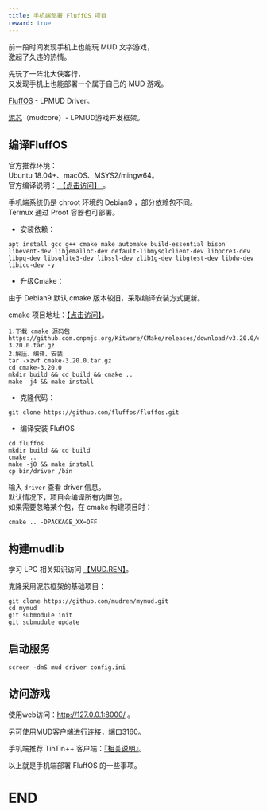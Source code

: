```yaml
---
title: 手机端部署 FluffOS 项目
reward: true
---
```


前一段时间发现手机上也能玩 MUD 文字游戏，  
激起了久违的热情。

先玩了一阵北大侠客行，  
又发现手机上也能部署一个属于自己的 MUD 游戏。

[FluffOS](https://github.com/fluffos/fluffos) - LPMUD Driver。

[泥芯](https://github.com/oiuv/mudcore)（mudcore）- LPMUD游戏开发框架。

<!--more-->

## 编译FluffOS

官方推荐环境：  
Ubuntu 18.04+、macOS、MSYS2/mingw64。  
官方编译说明：[ 【点击访问】 ](https://www.fluffos.info/build.html)。

手机端系统仍是 chroot 环境的 Debian9 ，部分依赖包不同。   
Termux 通过 Proot 容器也可部署。 

- 安装依赖： 
 
```
apt install gcc g++ cmake make automake build-essential bison libevent-dev libjemalloc-dev default-libmysqlclient-dev libpcre3-dev libpq-dev libsqlite3-dev libssl-dev zlib1g-dev libgtest-dev libdw-dev libicu-dev -y
```

- 升级Cmake：

由于 Debian9 默认 cmake 版本较旧，采取编译安装方式更新。

cmake 项目地址：[【点击访问】](https://github.com/Kitware/CMake/releases)。

```
1.下载 cmake 源码包
https://github.com.cnpmjs.org/Kitware/CMake/releases/download/v3.20.0/cmake-3.20.0.tar.gz
2.解压、编译、安装
tar -xzvf cmake-3.20.0.tar.gz
cd cmake-3.20.0
mkdir build && cd build && cmake ..
make -j4 && make install
```

- 克隆代码： 

```
git clone https://github.com/fluffos/fluffos.git
```

- 编译安装 FluffOS

```
cd fluffos
mkdir build && cd build
cmake ..
make -j8 && make install
cp bin/driver /bin
```

输入 `driver` 查看 driver 信息。  
默认情况下，项目会编译所有内置包。  
如果需要忽略某个包，在 cmake 构建项目时：  

```
cmake .. -DPACKAGE_XX=OFF
```

## 构建mudlib

学习 LPC 相关知识访问 [【MUD.REN】](https://bbs.mud.ren/)。

克隆采用泥芯框架的基础项目：
```
git clone https://github.com/mudren/mymud.git
cd mymud
git submodule init
git submudule update
```

## 启动服务

```
screen -dmS mud driver config.ini
```

## 访问游戏

使用web访问：http://127.0.0.1:8000/ 。

另可使用MUD客户端进行连接，端口3160。

手机端推荐 TinTin++ 客户端：[『相关说明』](https://github.com/zixijian/tt)。

以上就是手机端部署 FluffOS 的一些事项。

# END